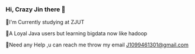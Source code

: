 ### Hi, Crazy Jin there 👋

🔭I'm Currently studying at ZJUT

🌱A Loyal Java users but learning bigdata now like hadoop

💬Need any Help ,u can reach me throw my email J1099461301@gmail.com



<!--
**JinMinghan18/JinMinghan18** is a ✨ _special_ ✨ repository because its `README.md` (this file) appears on your GitHub profile.

Here are some ideas to get you started:

- 🔭 I’m currently working on ...
- 🌱 I’m currently learning ...
- 👯 I’m looking to collaborate on ...
- 🤔 I’m looking for help with ...
- 💬 Ask me about ...
- 📫 How to reach me: ...
- 😄 Pronouns: ...
- ⚡ Fun fact: ...
-->
